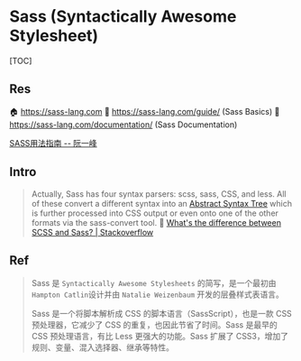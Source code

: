 # Sass (Syntactically Awesome Stylesheet)

[TOC]



## Res
🏠 https://sass-lang.com
📂 https://sass-lang.com/guide/ (Sass Basics)
📂 https://sass-lang.com/documentation/ (Sass Documentation)

[SASS用法指南 -- 阮一峰](https://www.ruanyifeng.com/blog/2012/06/sass.html)



## Intro
> Actually, Sass has four syntax parsers: scss, sass, CSS, and less. All of these convert a different syntax into an [Abstract Syntax Tree](http://en.wikipedia.org/wiki/Abstract_syntax_tree) which is further processed into CSS output or even onto one of the other formats via the sass-convert tool.
> 🔗 [What's the difference between SCSS and Sass? | Stackoverflow](https://stackoverflow.com/a/5732683/16542494)




## Ref
[什么是Sass？]: https://zhuanlan.zhihu.com/p/315165262

> Sass 是 `Syntactically Awesome Stylesheets` 的简写，是一个最初由 `Hampton Catlin`设计并由 `Natalie Weizenbaum` 开发的层叠样式表语言。
>
> Sass 是一个将脚本解析成 CSS 的脚本语言（SassScript），也是一款 CSS 预处理器，它减少了 CSS 的重复，也因此节省了时间。Sass 是最早的 CSS 预处理语言，有比 Less 更强大的功能。Sass 扩展了 CSS3，增加了规则、变量、混入选择器、继承等特性。

[Sass 基本使用（变量、嵌套）| CSDN]: https://blog.csdn.net/ZYS10000/article/details/121622434

